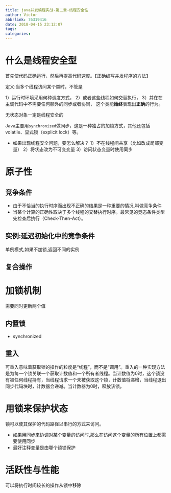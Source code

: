 ```yaml
---
title: java并发编程实战-第二章-线程安全性
author: Victor
abbrlink: 76319416
date: 2018-04-15 23:12:07
tags:
categories:
---
```

# 什么是线程安全型
 首先使代码正确运行，然后再提高代码速度。【正确编写并发程序的方法】

定义:当多个线程访问某个类时，不管是

1）运行时环境采用何种调度方式，
2）或者这些线程如何交替执行，
3）并在在主调代码中不需要任何额外的同步或者协同，
这个类能**始终**表现出**正确**的行为。

无状态对象一定是线程安全的

Java主要用`synchronized`做同步，这是一种独占的加锁方式，其他还包括volatile、显式锁（explicit lock）等。
- 如果出现线程安全问题，要怎么解决？
1）不在线程间共享（比如改成局部变量）
2）将状态改为不可变变量
3）访问状态变量时使用同步

# 原子性

## 竞争条件
- 由于不恰当的执行时序而出现不正确的结果是一种重要的情况,叫做竞争条件
- 当某个计算的正确性取决于多个线程的交替执行时序。最常见的竞态条件类型先检查后执行（Check-Then-Act）。

## 实例:延迟初始化中的竞争条件
单例模式,如果不加锁,返回不同的实例

## 复合操作

# 加锁机制
需要同时更新两个值


## 内置锁
- synchronized

## 重入
可重入意味着获取锁的操作的粒度是“线程”，而不是“调用”。重入的一种实现方法是为每一个锁关联一个获取计数值和一个所有者线程。当计数值为0时，这个锁没有被任何线程持有，当线程请求一个未被获取这个锁，计数值将递增，当线程退出同步代码块时，计数器会递减。当计数器为0时，释放该锁。


# 用锁来保护状态
锁可以使其保护的代码路径以串行的方式来访问。

- 如果用同步来协调对某个变量的访问时,那么在访问这个变量的所有位置上都需要使用同步
- 最好注释变量是由哪个锁锁保护

# 活跃性与性能
可以将执行时间较长的操作从锁中移除